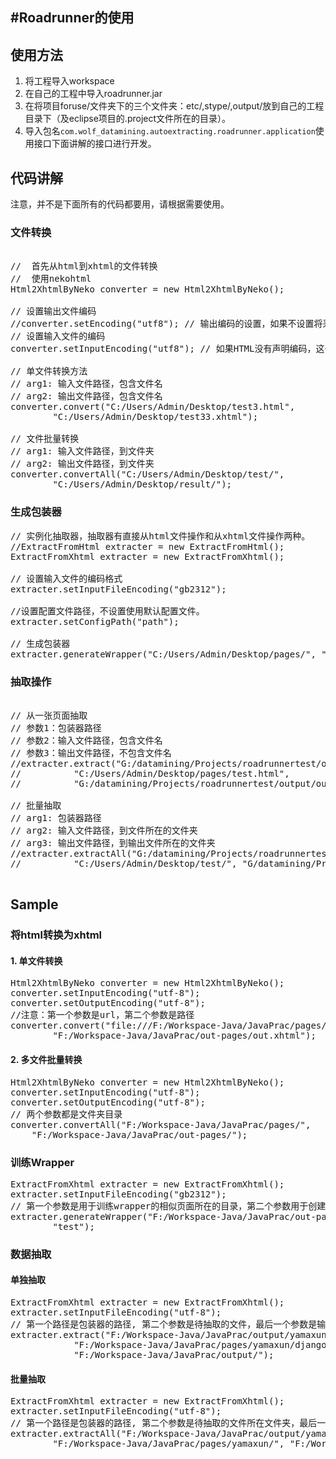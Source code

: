 #Roadrunner的使用
----
## 使用方法
1. 将工程导入workspace
2. 在自己的工程中导入roadrunner.jar
3. 在将项目foruse/文件夹下的三个文件夹：etc/,stype/,output/放到自己的工程目录下（及eclipse项目的.project文件所在的目录）。
4. 导入包名`com.wolf_datamining.autoextracting.roadrunner.application`使用接口下面讲解的接口进行开发。



## 代码讲解
注意，并不是下面所有的代码都要用，请根据需要使用。

### 文件转换
		
<pre>	
//  首先从html到xhtml的文件转换
//  使用nekohtml
Html2XhtmlByNeko converter = new Html2XhtmlByNeko();

// 设置输出文件编码
//converter.setEncoding("utf8"); // 输出编码的设置，如果不设置将采用输入编码
// 设置输入文件的编码
converter.setInputEncoding("utf8"); // 如果HTML没有声明编码，这个一定要设置，否则不需要设置

// 单文件转换方法
// arg1: 输入文件路径，包含文件名
// arg2: 输出文件路径，包含文件名
converter.convert("C:/Users/Admin/Desktop/test3.html", 
		"C:/Users/Admin/Desktop/test33.xhtml");

// 文件批量转换
// arg1: 输入文件路径，到文件夹
// arg2: 输出文件路径，到文件夹
converter.convertAll("C:/Users/Admin/Desktop/test/",
		"C:/Users/Admin/Desktop/result/");
</pre>


### 生成包装器

<pre>
// 实例化抽取器，抽取器有直接从html文件操作和从xhtml文件操作两种。
//ExtractFromHtml extracter = new ExtractFromHtml();
ExtractFromXhtml extracter = new ExtractFromXhtml();

// 设置输入文件的编码格式
extracter.setInputFileEncoding("gb2312");

//设置配置文件路径，不设置使用默认配置文件。
extracter.setConfigPath("path");
	
// 生成包装器
extracter.generateWrapper("C:/Users/Admin/Desktop/pages/", "outdir");
</pre>
### 抽取操作	
<pre>

// 从一张页面抽取
// 参数1：包装器路径
// 参数2：输入文件路径，包含文件名
// 参数3：输出文件路径，不包含文件名
//extracter.extract("G:/datamining/Projects/roadrunnertest/output/test/newtest00.xml",
//			"C:/Users/Admin/Desktop/pages/test.html",
//			"G:/datamining/Projects/roadrunnertest/output/outdir/test");
	
// 批量抽取
// arg1: 包装器路径
// arg2: 输入文件路径，到文件所在的文件夹
// arg3: 输出文件路径，到输出文件所在的文件夹
//extracter.extractAll("G:/datamining/Projects/roadrunnertest/output/newtest/newtest00.xml",
//			"C:/Users/Admin/Desktop/test/", "G/datamining/Projects/roadrunnertest/output/newtest/");
		
</pre>


## Sample

### 将html转换为xhtml

#### 1. 单文件转换
<pre>
Html2XhtmlByNeko converter = new Html2XhtmlByNeko(); 
converter.setInputEncoding("utf-8");
converter.setOutputEncoding("utf-8");
//注意：第一个参数是url，第二个参数是路径
converter.convert("file:///F:/Workspace-Java/JavaPrac/pages/GGadagio.html",
		"F:/Workspace-Java/JavaPrac/out-pages/out.xhtml");
</pre>

#### 2. 多文件批量转换
<pre>
Html2XhtmlByNeko converter = new Html2XhtmlByNeko(); 
converter.setInputEncoding("utf-8");
converter.setOutputEncoding("utf-8");
// 两个参数都是文件夹目录
converter.convertAll("F:/Workspace-Java/JavaPrac/pages/",
	"F:/Workspace-Java/JavaPrac/out-pages/");
</pre>

### 训练Wrapper
<pre>
ExtractFromXhtml extracter = new ExtractFromXhtml();
extracter.setInputFileEncoding("gb2312");
// 第一个参数是用于训练wrapper的相似页面所在的目录，第二个参数用于创建output/文件夹下的输出目录（准备工作中在项目目录下放置的output/文件夹）。输出文件中的test00.xml文件是wrapper文件，这个文件用于后面的抽取工作。其他几个文件是数据文件，建议用ie打开index.html进行查看。
extracter.generateWrapper("F:/Workspace-Java/JavaPrac/out-pages/", 
		"test");
</pre>

### 数据抽取

#### 单独抽取
<pre>
ExtractFromXhtml extracter = new ExtractFromXhtml();
extracter.setInputFileEncoding("utf-8");
// 第一个路径是包装器的路径, 第二个参数是待抽取的文件，最后一个参数是输出文件夹
extracter.extract("F:/Workspace-Java/JavaPrac/output/yamaxun/yamaxun00.xml",
    		"F:/Workspace-Java/JavaPrac/pages/yamaxun/djangoweb.htm",
    		"F:/Workspace-Java/JavaPrac/output/");
</pre>

#### 批量抽取
<pre>
ExtractFromXhtml extracter = new ExtractFromXhtml();
extracter.setInputFileEncoding("utf-8");
// 第一个路径是包装器的路径, 第二个参数是待抽取的文件所在文件夹，最后一个参数是输出文件夹
extracter.extractAll("F:/Workspace-Java/JavaPrac/output/yamaxun/yamaxun00.xml",
		"F:/Workspace-Java/JavaPrac/pages/yamaxun/", "F:/Workspace-Java/JavaPrac/output/");	
</pre>

